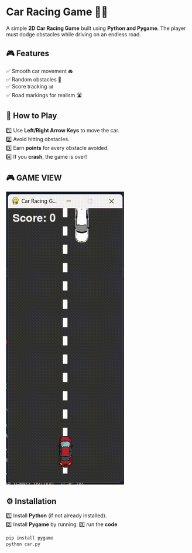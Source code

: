 
# **Car Racing Game 🚗🔥**  

A simple **2D Car Racing Game** built using **Python and Pygame**. The player must dodge obstacles while driving on an endless road.  

## **🎮 Features**  
✅ Smooth car movement 🚘  
✅ Random obstacles 🚧  
✅ Score tracking 📊  
✅ Road markings for realism 🛣️  

## **📌 How to Play**  
1️⃣ Use **Left/Right Arrow Keys** to move the car.  
2️⃣ Avoid hitting obstacles.  
3️⃣ Earn **points** for every obstacle avoided.  
4️⃣ If you **crash**, the game is over! 

## 🎮 GAME VIEW 
![Gameplay GIF](https://github.com/pronobkarmoker/Car-Racing-Game/blob/main/car.gif)

## **⚙️ Installation**  
1️⃣ Install **Python** (if not already installed).  
2️⃣ Install **Pygame** by running: 
3️⃣ run the **code**
   ```sh
   pip install pygame
   python car.py
